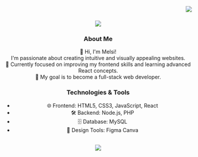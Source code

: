 <img align="right" src="https://visitor-badge.laobi.icu/badge?page_id=koxhajmelsi1.koxhajmelsi1" />
<h1 align="center">
    <img src="https://readme-typing-svg.herokuapp.com/?font=Righteous&size=35&center=true&vCenter=true&width=500&height=70&duration=4000&lines=Hi+There!+👋;+I'm+Melsi+Koxhaj!;" />
</h1>


<div align="center">
 
  <h3>About Me</h3>
👋 Hi, I'm Melsi! <br> 
I'm passionate about creating intuitive and visually appealing websites.<br>  
🌱 Currently focused on improving my frontend skills and learning advanced React concepts. <br> 
🎯 My goal is to become a full-stack web developer.


 </div>



 <div align="center"> 
   <h3>Technologies & Tools</h3>
     
- 🌐 Frontend: HTML5, CSS3, JavaScript, React  <br> 
- 🛠️ Backend: Node.js, PHP  <br>
- 🗄️ Database: MySQL <br>
- 🎨 Design Tools: Figma Canva <br>
     



 </div>

 </br>

 <div align="center">
    <img src="https://skillicons.dev/icons?i=html,css,javascript,vscode,react,mysql,figma,typescript,nodejs,php,xampp" />
 </div>
